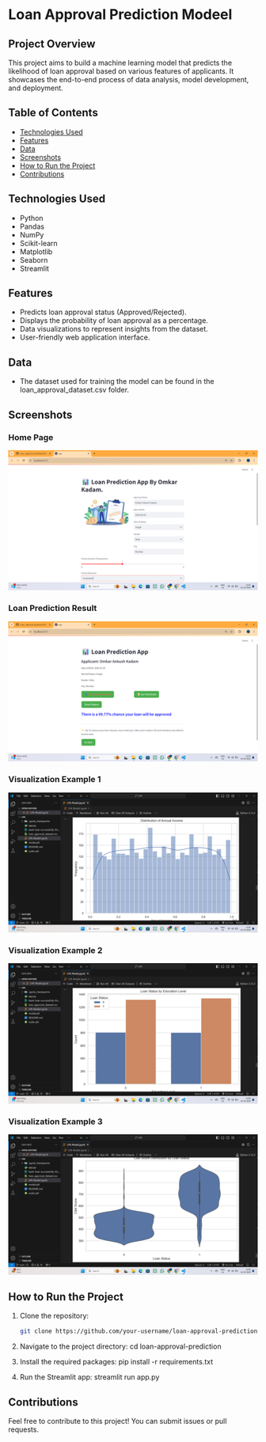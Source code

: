 # Loan Approval Prediction Modeel

## Project Overview
This project aims to build a machine learning model that predicts the likelihood of loan approval based on various features of applicants. It showcases the end-to-end process of data analysis, model development, and deployment.

## Table of Contents
- [Technologies Used](#technologies-used)
- [Features](#features)
- [Data](#data)
- [Screenshots](#Screenshots)
- [How to Run the Project](#how-to-run-the-project)
- [Contributions](#contributions)
  
## Technologies Used
- Python
- Pandas
- NumPy
- Scikit-learn
- Matplotlib
- Seaborn
- Streamlit

## Features
- Predicts loan approval status (Approved/Rejected).
- Displays the probability of loan approval as a percentage.
- Data visualizations to represent insights from the dataset.
- User-friendly web application interface.

## Data
- The dataset used for training the model can be found in the loan_approval_dataset.csv folder.

## Screenshots

### Home Page
![Home Page](Images/Front_page1.png)

### Loan Prediction Result
![Result Page](Images/Result_page.png)

### Visualization Example 1
![Visualization Example 1](Images/visualization_example1.png)

### Visualization Example 2
![Visualization Example 2](Images/visualization_example2.png)

### Visualization Example 3
![Visualization Example 3](Images/visualization_example3.png)


## How to Run the Project
1. Clone the repository:
   ```bash
   git clone https://github.com/your-username/loan-approval-prediction.git

2. Navigate to the project directory:
   cd loan-approval-prediction
   
3. Install the required packages:
  pip install -r requirements.txt
  
4. Run the Streamlit app:
  streamlit run app.py

## Contributions
Feel free to contribute to this project! You can submit issues or pull requests.


